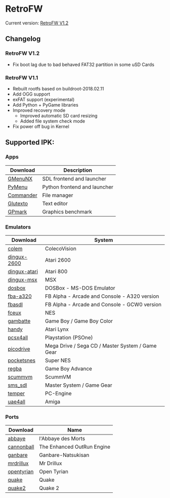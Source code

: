 # RetroFW

Current version: [RetroFW V1.2](https://github.com/retrofw/firmware/releases/download/1.2/RetroFW_v1.2.zip)

## Changelog

### RetroFW V1.2
- Fix boot lag due to bad behaved FAT32 partition in some uSD Cards

### RetroFW V1.1
- Rebuilt rootfs based on buildroot-2018.02.11
- Add OGG support
- exFAT support (experimental)
- Add Python + PyGame libraries
- Improved recovery mode
    - Improved automatic SD card resizing
    - Added file system check mode
- Fix power off bug in Kernel

## Supported IPK:

### Apps
| Download | Description |
| -----|-------------|
| [GMenuNX](https://github.com/pingflood/gmenunx/releases/download/latest/gmenunx.ipk) | SDL frontend and launcher |
| [PyMenu](https://github.com/JackD83/PyMenu/releases/download/v1.5.1/pymenu-1.5.1.ipk) | Python frontend and launcher |
| [Commander](https://drive.google.com/open?id=1jX8oMS4MkHpvluSCbNxR7gvQuhpUEoXQ) | File manager  |
| [Glutexto](https://drive.google.com/open?id=1BnNhRvfqMgaHoptp1YDiBeu64LkQ6wNz) | Text editor  |
| [GPmark](https://github.com/pingflood/gpmark/releases/download/latest/gpmark.ipk) | Graphics benchmark |

### Emulators
| Download | System |
|------|--------|
| [colem](https://github.com/pingflood/colem/releases/download/latest/colem.ipk) | ColecoVision |
| [dingux-2600](https://github.com/pingflood/dingux-2600/releases/download/latest/dingux-2600.ipk) | Atari 2600 |
| [dingux-atari](https://github.com/pingflood/dingux-atari/releases/download/latest/dingux-atari.ipk) | Atari 800 |
| [dingux-msx](https://github.com/pingflood/dingux-msx/releases/download/latest/dingux-msx.ipk) | MSX |
| [dosbox](https://drive.google.com/open?id=12COhKfowmqfaqcui55VZCVz-zY_vvFxQ) | DOSBox - MS-DOS Emulator |
| [fba-a320](https://github.com/pingflood/fba-a320/releases/download/latest/fba-a320.ipk) | FB Alpha - Arcade and Console - A320 version |
| [fbasdl](https://github.com/pingflood/fba-sdl/releases/download/latest/fbasdl.ipk) | FB Alpha - Arcade and Console - GCW0 version |
| [fceux](https://github.com/pingflood/FCEUX/releases/download/latest/fceux.ipk) | NES |
| [gambatte](https://drive.google.com/open?id=1V6XP6uAsMmrgbzOaRlHKAJaTRiOFLPJb) | Game Boy / Game Boy Color |
| [handy](https://gameblabla.nl/files/ipk/rs97/handy.ipk) | Atari Lynx |
| [pcsx4all](https://gameblabla.nl/files/ipk/rs97/pcsx4all.ipk) | Playstation (PSOne) |
| [picodrive](https://github.com/pingflood/picodrive/releases/download/latest/picodrive.ipk) | Mega Drive / Sega CD / Master System / Game Gear
| [pocketsnes](https://github.com/pingflood/PocketSNES/releases/download/latest/pocketsnes.ipk) | Super NES |
| [regba](https://github.com/pingflood/ReGBA/releases/download/latest/regba.ipk) | Game Boy Advance |
| [scummvm](https://gameblabla.nl/files/ipk/rs97/scummvm.ipk) | ScummVM |
| [sms_sdl](https://gameblabla.nl/files/ipk/rs97/sms_sdl.ipk) | Master System / Game Gear |
| [temper](https://gameblabla.nl/files/ipk/rs97/temper.ipk) | PC-Engine |
| [uae4all](https://github.com/pingflood/uae4all/releases/download/latest/uae4all.ipk) | Amiga |

### Ports
| Download | Name |
|------|------|
| [abbaye](https://gameblabla.nl/files/ipk/rs97/abbaye.ipk) | l'Abbaye des Morts |
| [cannonball](https://gameblabla.nl/files/ipk/rs97/cannonball.ipk) | The Enhanced OutRun Engine |
| [ganbare](https://gameblabla.nl/files/ipk/rs97/Ganbare-Natsukisan.ipk) | Ganbare-Natsukisan |
| [mrdrillux](https://drive.google.com/open?id=12cG0jD5wysvdszIF4BcvuPbVe52e2viD) | Mr Drillux |
| [opentyrian](https://gameblabla.nl/files/ipk/rs97/opentyrian.ipk) | Open Tyrian |
| [quake](https://gameblabla.nl/files/ipk/rs97/quake.ipk) | Quake |
| [quake2](https://gameblabla.nl/files/ipk/rs97/quake2.ipk) | Quake 2 |

